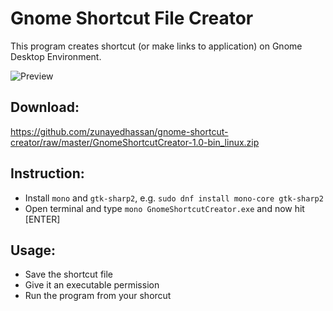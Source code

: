 # Gnome Shortcut File Creator
This program creates shortcut (or make links to application) on Gnome Desktop Environment.

![Preview](https://raw.githubusercontent.com/zunayedhassan/gnome-shortcut-creator/master/preview.png)

## Download:
https://github.com/zunayedhassan/gnome-shortcut-creator/raw/master/GnomeShortcutCreator-1.0-bin_linux.zip

## Instruction:
* Install ```mono``` and `gtk-sharp2`, e.g. `sudo dnf install mono-core gtk-sharp2`
* Open terminal and type ```mono GnomeShortcutCreator.exe``` and now hit [ENTER]

## Usage:
* Save the shortcut file
* Give it an executable permission
* Run the program from your shorcut
